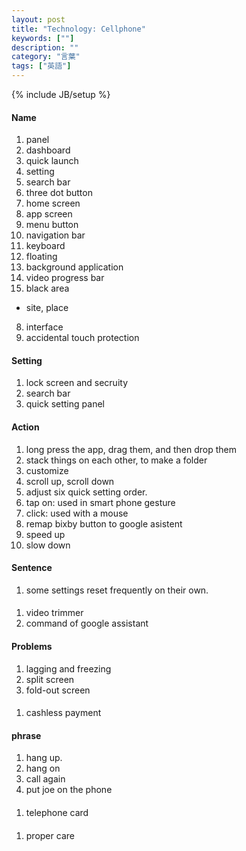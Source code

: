 ```yaml
---
layout: post
title: "Technology: Cellphone"
keywords: [""]
description: ""
category: "言葉"
tags: ["英語"]
---
```

{% include JB/setup %}

#### Name
1. panel
2. dashboard
3. quick launch
4. setting
6. search bar
7. three dot button
8. home screen
9. app screen
1. menu button
2. navigation bar
3. keyboard
4. floating 
5. background application
6. video progress bar
7. black area
- site, place
8. interface
9. accidental touch protection

#### Setting
1. lock screen and secruity
2. search bar
3. quick setting panel


#### Action
1. long press the app, drag them, and then drop them
2. stack things on each other, to make a folder
3. customize
4. scroll up, scroll down
5. adjust six quick setting order. 
6. tap on: used in smart phone gesture
7. click: used with a mouse
8. remap bixby button to google asistent
9. speed up 
1. slow down

#### Sentence
1. some settings reset frequently on their own.



####
1. video trimmer
2. command of google assistant

#### Problems
1. lagging and freezing
2. split screen
3. fold-out screen

####
1. cashless payment

#### phrase
1. hang up.
2. hang on
3. call again
4. put joe on the phone 

####
1. telephone card


####
1. proper care 
